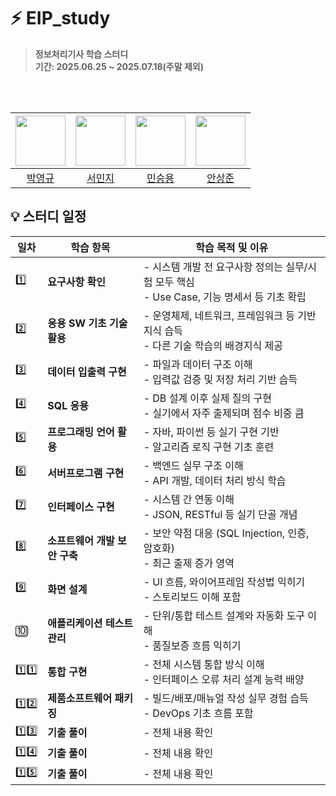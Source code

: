 # ⚡ EIP_study
> **정보처리기사 학습 스터디** <br/> **기간: 2025.06.25 ~ 2025.07.18(주말 제외)**



<br><br>

<div align="center">
  
|<img src="https://avatars.githubusercontent.com/u/103935448?v=4" width = 80>|<img src="https://avatars.githubusercontent.com/u/139518157?v=4" width = 80>|<img src="https://avatars.githubusercontent.com/u/175273485?v=4" width = 80>|<img src="https://avatars.githubusercontent.com/u/110471211?v=4" width= 80>|
|:---:|:---:|:---:|:---:|
|[박영규](https://github.com/Bzeromo)|[서민지](https://github.com/sxominxi)|[민승용](https://github.com/mini-suyo)|[안상준](https://github.com/yonggari0821)|
  
</div>

## 💡 스터디 일정

| 일차     | 학습 항목              | 학습 목적 및 이유                                                    |
|--------|--------------------|---------------------------------------------------------------|
| 1️⃣    | **요구사항 확인**        | - 시스템 개발 전 요구사항 정의는 실무/시험 모두 핵심<br>- Use Case, 기능 명세서 등 기초 확립 |
| 2️⃣    | **응용 SW 기초 기술 활용** | - 운영체제, 네트워크, 프레임워크 등 기반 지식 습득<br>- 다른 기술 학습의 배경지식 제공         |
| 3️⃣    | **데이터 입출력 구현**     | - 파일과 데이터 구조 이해<br>- 입력값 검증 및 저장 처리 기반 습득                     |
| 4️⃣    | **SQL 응용**         | - DB 설계 이후 실제 질의 구현<br>- 실기에서 자주 출제되며 점수 비중 큼                 |
| 5️⃣    | **프로그래밍 언어 활용**    | - 자바, 파이썬 등 실기 구현 기반<br>- 알고리즘 로직 구현 기초 훈련                    |
| 6️⃣    | **서버프로그램 구현**      | - 백엔드 실무 구조 이해<br>- API 개발, 데이터 처리 방식 학습                      |
| 7️⃣    | **인터페이스 구현**       | - 시스템 간 연동 이해<br>- JSON, RESTful 등 실기 단골 개념                   |
| 8️⃣    | **소프트웨어 개발 보안 구축** | - 보안 약점 대응 (SQL Injection, 인증, 암호화)<br>- 최근 출제 증가 영역          |
| 9️⃣    | **화면 설계**          | - UI 흐름, 와이어프레임 작성법 익히기<br>- 스토리보드 이해 포함                      |
| 🔟     | **애플리케이션 테스트 관리**  | - 단위/통합 테스트 설계와 자동화 도구 이해<br>- 품질보증 흐름 익히기                    |
| 1️⃣1️⃣ | **통합 구현**          | - 전체 시스템 통합 방식 이해<br>- 인터페이스 오류 처리 설계 능력 배양                   |
| 1️⃣2️⃣ | **제품소프트웨어 패키징**    | - 빌드/배포/매뉴얼 작성 실무 경험 습득<br>- DevOps 기초 흐름 포함                  |
| 1️⃣3️⃣ | **기출 풀이**          | - 전체 내용 확인                             |
| 1️⃣4️⃣ | **기출 풀이**    | - 전체 내용 확인                  |
| 1️⃣5️⃣ | **기출 풀이**    | - 전체 내용 확인                  |
